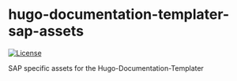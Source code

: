 # hugo-documentation-templater-sap-assets

[![License](https://img.shields.io/badge/License-Apache%202.0-blue.svg)](LICENSE)

SAP specific assets for the Hugo-Documentation-Templater
